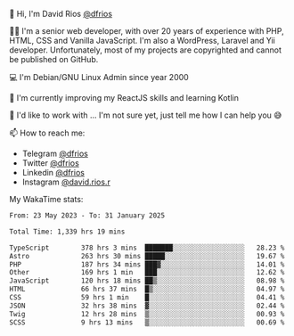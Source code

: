 👋 Hi, I'm David Rios [@dfrios](https://github.com/dfrios)

👨‍💻 I'm a senior web developer, with over 20 years of experience with PHP, HTML, CSS and Vanilla JavaScript. I'm also a WordPress, Laravel and Yii developer. Unfortunately, most of my projects are copyrighted and cannot be published on GitHub.

💻 I'm Debian/GNU Linux Admin since year 2000

🌱 I'm currently improving my ReactJS skills and learning Kotlin

💞️ I'd like to work with ... I'm not sure yet, just tell me how I can help you 😅


📫 How to reach me:
* Telegram [@dfrios](https://t.me/dfrios)
* Twitter [@dfrios](https://twitter.com/dfrios)
* Linkedin [@dfrios](https://linkedin.com/in/dfrios)
* Instagram [@david.rios.r](https://instagram.com/david.rios.r)



My WakaTime stats:
<!--START_SECTION:waka-->

```txt
From: 23 May 2023 - To: 31 January 2025

Total Time: 1,339 hrs 19 mins

TypeScript        378 hrs 3 mins  ███████░░░░░░░░░░░░░░░░░░   28.23 %
Astro             263 hrs 30 mins █████░░░░░░░░░░░░░░░░░░░░   19.67 %
PHP               187 hrs 34 mins ███▓░░░░░░░░░░░░░░░░░░░░░   14.01 %
Other             169 hrs 1 min   ███░░░░░░░░░░░░░░░░░░░░░░   12.62 %
JavaScript        120 hrs 18 mins ██▒░░░░░░░░░░░░░░░░░░░░░░   08.98 %
HTML              66 hrs 37 mins  █▒░░░░░░░░░░░░░░░░░░░░░░░   04.97 %
CSS               59 hrs 1 min    █░░░░░░░░░░░░░░░░░░░░░░░░   04.41 %
JSON              32 hrs 38 mins  ▓░░░░░░░░░░░░░░░░░░░░░░░░   02.44 %
Twig              12 hrs 28 mins  ▒░░░░░░░░░░░░░░░░░░░░░░░░   00.93 %
SCSS              9 hrs 13 mins   ▒░░░░░░░░░░░░░░░░░░░░░░░░   00.69 %
```

<!--END_SECTION:waka-->
